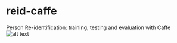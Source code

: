 # reid-caffe
Person Re-identification: training, testing and evaluation with Caffe
![alt text](https://raw.githubusercontent.com/zzvvmm/reid-caffe/master/caviar_data/sample.PNG)
